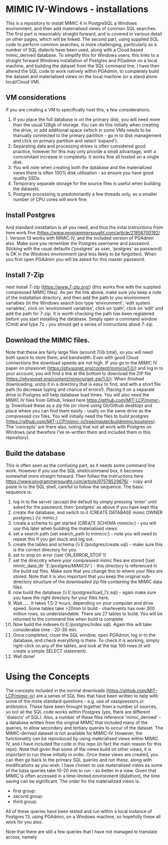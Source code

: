 # MIMIC IV-Windows - installations

This is a repository to install MIMIC 4 in PostgreSQL a Windows environment, and then add materialised views of common SQL searches.
The first part is reasonably straight forward, and is covered in various detail on other pages, which will be linked. 
The second part, using supplied SQL code to perform common searches, is more challenging, particularly as a number of SQL dialects have been used, along with a Cloud based mimic_derived database.
To simplify this for Windows users, this links to a straight forward Windows installation of Postgres and PGadmin on a local machine, and building the dataset from the SQL command line.
I have then altered the SQL code to work natively within PGAdmin, to completely build the dataset and materialised views on the local machine (or a stand alone local/Cloud VM).

## VM considerations
If you are creating a VM to specifically host this, a few considerations. 
1. If you place the full database is on the primary disk, you will need more than the usual 128gb of storage. You can do this initially when creating the drive, or add additional space (which in some VMs needs to be manually connected to the primary partition - go in to disk management and click on primary partition and select 'expand'). 
2. Separating data and processing drives is often considered good practice, however for this may only provide a small advantage, with a concomitant increase in complexity. It works fine all hosted on a single disk.
3. You will note when creating both the database and the materialized views there is often 100% disk utilisation - so ensure you have good quality SSDs.
4. Temporary separate storage for the source files is useful when building the datasets. 
5. Postgres processing is predominantly a few threads only, so a smaller number of CPU cores will work fine.

## Install Postgres
And standard installation is all you need, and thus the inital instructions from here work fine (https://www.programmersought.com/article/21858700192/ ). Version 13 works with MIMIC IV, and the included version of PGAdmin also. 
Make sure you remember the Postgres username and password. Sticking with the usual defaults ('postgres' as user, 'postgres' as password) is OK in the Windows environment (and less likely to be forgotten). When you first open PGAdmin you will be asked for this master password.  

## Install 7-Zip
next install 7-zip (https://www.7-zip.org/) (this works fine with the supplied compressed MIMIC files). As per the link above, make sure you keep a note of the installation directory, and then add the path to you environment variables (in the Windows search box type 'environment', 'edit system variables', click on 'environment variables', click on 'path', click on 'edit' and add the path for 7-zip.
It is worth checking the path has been registered before you start installing the database. Simply open a command window (Cmd) and type 7z - you should get a series of instructions about 7-zip.

## Download the MIMIC files.
Note that these are fairly large files (around 7Gb total), so you will need both space to store them, and bandwidth. Even with good Cloud connections the download speeds are not high.
IF you go to the MIMIC IV paper on physionet (https://physionet.org/content/mimiciv/1.0/) and log in to your account, you will find a link at the bottom to download the ZIP file (https://physionet.org/content/mimiciv/get-zip/1.0/). When finished downloading, unzip it in a directory that is easy to find, and with a short file path (to decrease typing and chance of errors!). Placing it on a separate drive to Postgres will help database load times. 
You will also need the MIMIC IV files from Github, linked here https://github.com/MIT-LCP/mimic-iv. Download these as a zip file (or clone using Git/Github desktop)  and place where you can find them easily - usally on the same drive as the compressed csv files. You will initially need the files to build postgres (https://github.com/MIT-LCP/mimic-iv/tree/master/buildmimic/postgres). The 'concepts' are there also, noting that not all work with Postgres on Windows (and therefore I've re-written them and included them in this repository). 

## Build the database
This is often seen as the confusing part, as it needs some command line work. However if you use the SQL shell/command box, it becomes somewhat more straight forward. 
Then follwo the instructions here https://www.programmersought.com/article/97578529676/ - copy and paste in to the SQL shell, careful to follow the sequence. 
The basic sequence is:
1. log in to the server (accept the default by simply pressing 'enter' until asked for the password, then 'postgres' as above if you have kept this
2. create the database, and switch to it (CREATE DATABASE mimic OWNER postgres;) (\c mimic;)
3. create a schema to get started (CREATE SCHEMA mimiciv;) - you will use this later when building the materialised views
4. set a search path (set search_path to mimiciv;)  - note you will need to repeat this if you get stuck and log out.
5. create the tables and schema (\i E:/postgres/create.sql) - make sure this is the correct directory for you
6. set to stop on error (\set ON_ERROR_STOP 1) 
7. set the direcotry where your compressed mimic files are stored (\set mimic_data_dir 'E:/postgres/MIMICIV') - this directory is referenced in the build sql files. Make sure that you change this to where your files are stored. Note that it is also important that you keep the original sub-directory structure of the downloaded zip file containing the MIMIC data files.
8. now build the database (\i E:/postgres/load_7z.sql) - again make sure you have the right directory for your files here. 
9. Wait...... It takes 1.5-2 hours, depending on your computer and drive speed. Some tables take >20min to build  - chartevents has over 300 million rows, so understandable. There are 27 tables to build. You will be returned to the command line when build is complete.
10. Now build the indexes (\i E:/postgres/index.sql). Again this will take considerable time - 20-30 min.
11. Once completed, close the SQL window, open PGAdmin, log in to the database, and check everything is there. To check it is working, simply right-click on any of the tables, and look at the top 100 rows (it will create a simple SELECT statement). 
12. Well done!

# Using the Concepts
The concepts included in the normal downloads (https://github.com/MIT-LCP/mimic-iv) are a series of SQL files that have been written to help with some of the more standard questions - e.g. use of vasopressors or antibiotics. These have been brought together from a number of sources, so not all the SQL code works within Postgres (yes, there are different 'dialects' of SQL). 
Also, a number of these files reference 'mimic_derived' - a database written from the original MIMIC that included many of the queries, to allow secondary and tertiary queries to occur of the dataset. The MIMIC-derived dataset is not available for MIMIC-IV. However, the functionality can be reproduced by using materialised views within MIMIC IV, and I have included the code in this repo (in fact the main reason for this repo). 
Note that given that some of the views build on other views, it is important to run these initially in order. Once these views are created, you can then go back to the primary SQL queries and run these, along with modifications as you wish.
I have chosen to use materialised views as some of the base queries take 10-20 min to run - so better in a view. Given that MIMIC is often accessed in a time-limited environment (datathon), the time saving can be significant.
The order for the materialized views is:
- first group:
- second group:
- third group:

All of these queries have been tested and run within a local instance of Postgres 13, using PGAdmin, on a Windows machine, so hopefully these all work for you also.

Note that there are still a few queries that I have not managed to translate across, namely 

